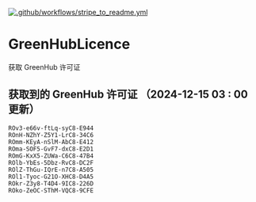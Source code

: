 [![.github/workflows/stripe_to_readme.yml](https://github.com/zjx-kimi/GreenHubLicence/actions/workflows/stripe_to_readme.yml/badge.svg)](https://github.com/zjx-kimi/GreenHubLicence/actions/workflows/stripe_to_readme.yml)
# GreenHubLicence
获取 GreenHub 许可证
## 获取到的 GreenHub 许可证 （2024-12-15 03 : 00 更新）
```
ROv3-e66v-ftLq-syC8-E944
ROnH-NZhY-Z5Y1-LrC8-34C6
ROmm-KEyA-nSlM-AbC8-E412
ROma-SOF5-GvF7-dxC8-E2D1
ROmG-KxX5-ZUWa-C6C8-47B4
ROlb-YbEs-5Dbz-RvC8-DC2F
ROlZ-ThGu-IQrE-n7C8-A505
ROl1-Tyoc-G21O-XHC8-D4A5
ROkr-Z3y8-T4D4-9IC8-226D
ROko-ZeOC-SThM-VQC8-9CFE
```
